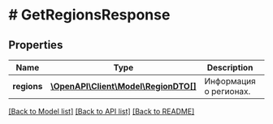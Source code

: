 # # GetRegionsResponse

## Properties

Name | Type | Description | Notes
------------ | ------------- | ------------- | -------------
**regions** | [**\OpenAPI\Client\Model\RegionDTO[]**](RegionDTO.md) | Информация о регионах. | [optional]

[[Back to Model list]](../../README.md#models) [[Back to API list]](../../README.md#endpoints) [[Back to README]](../../README.md)
